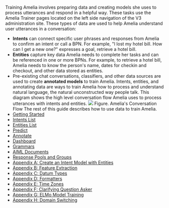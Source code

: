 Training Amelia involves preparing data and creating models she uses to process utterances and respond in a helpful way. These tasks use the Amelia Trainer pages located on the left side navigation of the V3 administration site.
These types of data are used to help Amelia understand user utterances in a conversation:
-   **Intents** can connect specific user phrases and responses from Amelia to confirm an intent or call a BPN. For example, "I lost my hotel bill. How can I get a new one?" expresses a goal, retrieve a hotel bill.
-   **Entities** capture key data Amelia needs to complete her tasks and can be referenced in one or more BPNs. For example, to retrieve a hotel bill, Amelia needs to know the person's name, dates for checkin and checkout, and other data stored as entities.
-   Pre-existing chat conversations, classifiers, and other data sources are used to create **annotated models** to train Amelia.
Intents, entities, and annotating data are ways to train Amelia how to process and understand natural language, the natural unconstructed way people talk. This diagram shows the high level conversation flow Amelia uses to process utterances with intents and entities.
![](attachments/11939560/11939561.png)
Figure. Amelia's Conversation Flow
The rest of this guide describes how to use data to train Amelia.
-   [Getting Started](Getting%20Started)
-   [Intents List](Intents%20List)
-   [Entities List](Entities%20List)
-   [Predict](Predict)
-   [Annotate](Annotate)
-   [Dashboard](Dashboard)
-   [Grammars](Grammars)
-   [AIML Documents](AIML%20Documents)
-   [Response Pools and Groups](Response%20Pools%20and%20Groups)
-   [Appendix A: Create an Intent Model with Entities](Appendix%20A_%20Create%20an%20Intent%20Model%20with%20Entities)
-   [Appendix B: Feature Extraction](Appendix%20B_%20Feature%20Extraction)
-   [Appendix C: Datum Types](Appendix%20C_%20Datum%20Types)
-   [Appendix D: Formatters](Appendix%20D_%20Formatters)
-   [Appendix E: Time Zones](Appendix%20E_%20Time%20Zones)
-   [Appendix F: Clarifying Question Asker](Appendix%20F_%20Clarifying%20Question%20Asker)
-   [Appendix G: ELMo Model Training](Appendix%20G_%20ELMo%20Model%20Training)
-   [Appendix H: Domain Switching](Appendix%20H_%20Domain%20Switching)
